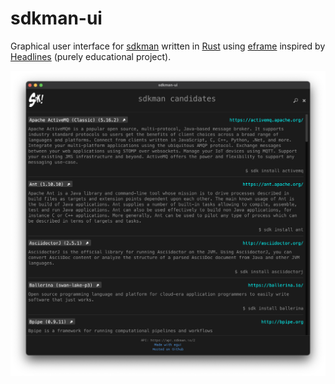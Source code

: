 # sdkman-ui

Graphical user interface for [sdkman](https://sdkman.io/) written in [Rust](https://www.rust-lang.org/) using [eframe](https://lib.rs/crates/eframe) inspired by [Headlines](https://github.com/creativcoder/headlines.git) (purely educational project).

![sdkman UI](doc/sdkman-ui.png "a title")

